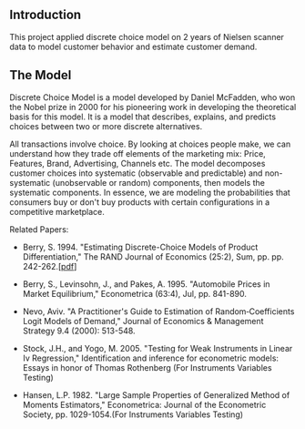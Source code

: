 ## Introduction
This project applied discrete choice model on 2 years of Nielsen scanner data to model customer behavior and estimate customer demand.

## The Model
Discrete Choice Model is a model developed by Daniel McFadden, who won the Nobel prize in 2000 for his pioneering work in developing the theoretical basis for this model. It is a model that describes, explains, and predicts choices between two or more discrete alternatives. 

All transactions involve choice. By looking at choices people make, we can understand how they trade off elements of the marketing mix: Price, Features, Brand, Advertising, Channels etc. The model decomposes customer choices into systematic (observable and predictable) and non-systematic (unobservable or random) components, then models the systematic components. In essence, we are modeling the probabilities that consumers buy or don't buy products with certain configurations in a competitive marketplace.

Related Papers:
- Berry, S. 1994. "Estimating Discrete-Choice Models of Product Differentiation," The RAND Journal of Economics (25:2), Sum, pp. pp. 242-262.[[pdf](https://github.com/rliiu/DCM/blob/master/Ref/A%20Practitioner's%20Guide%20to%20Estimation%20of%20Random%E2%80%90Coefficients%20Logit%20Models%20of%20Demand.pdf)]

- Berry, S., Levinsohn, J., and Pakes, A. 1995. "Automobile Prices in Market Equilibrium," Econometrica (63:4), Jul, pp. 841-890.
- Nevo, Aviv. "A Practitioner's Guide to Estimation of Random‐Coefficients Logit Models of Demand," Journal of Economics & Management Strategy 9.4 (2000): 513-548.

- Stock, J.H., and Yogo, M. 2005. "Testing for Weak Instruments in Linear Iv Regression," Identification and inference for econometric models: Essays in honor of Thomas Rothenberg (For Instruments Variables Testing)

- Hansen, L.P. 1982. "Large Sample Properties of Generalized Method of Moments Estimators," Econometrica: Journal of the Econometric Society, pp. 1029-1054.(For Instruments Variables Testing)
